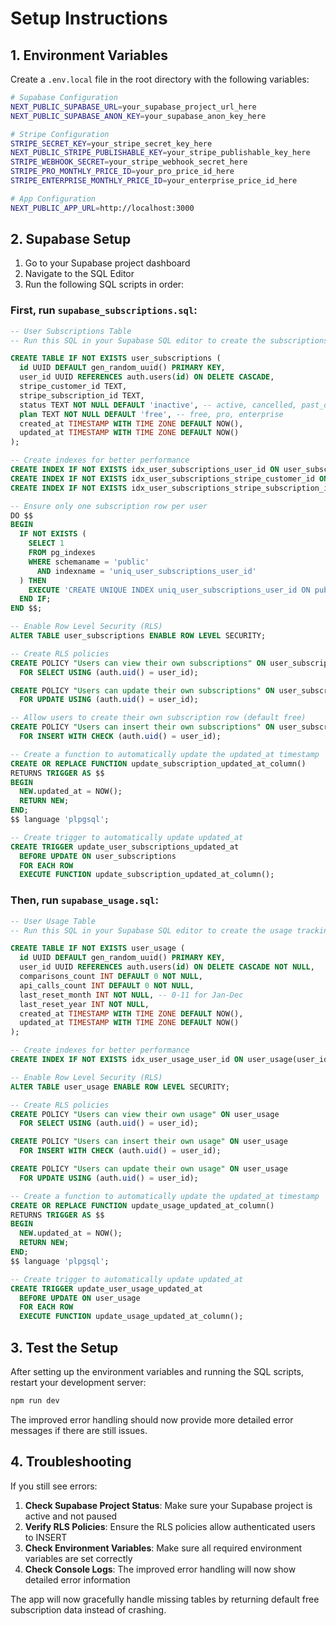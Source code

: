 # Setup Instructions

## 1. Environment Variables

Create a `.env.local` file in the root directory with the following variables:

```bash
# Supabase Configuration
NEXT_PUBLIC_SUPABASE_URL=your_supabase_project_url_here
NEXT_PUBLIC_SUPABASE_ANON_KEY=your_supabase_anon_key_here

# Stripe Configuration
STRIPE_SECRET_KEY=your_stripe_secret_key_here
NEXT_PUBLIC_STRIPE_PUBLISHABLE_KEY=your_stripe_publishable_key_here
STRIPE_WEBHOOK_SECRET=your_stripe_webhook_secret_here
STRIPE_PRO_MONTHLY_PRICE_ID=your_pro_price_id_here
STRIPE_ENTERPRISE_MONTHLY_PRICE_ID=your_enterprise_price_id_here

# App Configuration
NEXT_PUBLIC_APP_URL=http://localhost:3000
```

## 2. Supabase Setup

1. Go to your Supabase project dashboard
2. Navigate to the SQL Editor
3. Run the following SQL scripts in order:

### First, run `supabase_subscriptions.sql`:
```sql
-- User Subscriptions Table
-- Run this SQL in your Supabase SQL editor to create the subscriptions table

CREATE TABLE IF NOT EXISTS user_subscriptions (
  id UUID DEFAULT gen_random_uuid() PRIMARY KEY,
  user_id UUID REFERENCES auth.users(id) ON DELETE CASCADE,
  stripe_customer_id TEXT,
  stripe_subscription_id TEXT,
  status TEXT NOT NULL DEFAULT 'inactive', -- active, cancelled, past_due, etc.
  plan TEXT NOT NULL DEFAULT 'free', -- free, pro, enterprise
  created_at TIMESTAMP WITH TIME ZONE DEFAULT NOW(),
  updated_at TIMESTAMP WITH TIME ZONE DEFAULT NOW()
);

-- Create indexes for better performance
CREATE INDEX IF NOT EXISTS idx_user_subscriptions_user_id ON user_subscriptions(user_id);
CREATE INDEX IF NOT EXISTS idx_user_subscriptions_stripe_customer_id ON user_subscriptions(stripe_customer_id);
CREATE INDEX IF NOT EXISTS idx_user_subscriptions_stripe_subscription_id ON user_subscriptions(stripe_subscription_id);

-- Ensure only one subscription row per user
DO $$
BEGIN
  IF NOT EXISTS (
    SELECT 1
    FROM pg_indexes
    WHERE schemaname = 'public'
      AND indexname = 'uniq_user_subscriptions_user_id'
  ) THEN
    EXECUTE 'CREATE UNIQUE INDEX uniq_user_subscriptions_user_id ON public.user_subscriptions(user_id)';
  END IF;
END $$;

-- Enable Row Level Security (RLS)
ALTER TABLE user_subscriptions ENABLE ROW LEVEL SECURITY;

-- Create RLS policies
CREATE POLICY "Users can view their own subscriptions" ON user_subscriptions
  FOR SELECT USING (auth.uid() = user_id);

CREATE POLICY "Users can update their own subscriptions" ON user_subscriptions
  FOR UPDATE USING (auth.uid() = user_id);

-- Allow users to create their own subscription row (default free)
CREATE POLICY "Users can insert their own subscriptions" ON user_subscriptions
  FOR INSERT WITH CHECK (auth.uid() = user_id);

-- Create a function to automatically update the updated_at timestamp
CREATE OR REPLACE FUNCTION update_subscription_updated_at_column()
RETURNS TRIGGER AS $$
BEGIN
  NEW.updated_at = NOW();
  RETURN NEW;
END;
$$ language 'plpgsql';

-- Create trigger to automatically update updated_at
CREATE TRIGGER update_user_subscriptions_updated_at 
  BEFORE UPDATE ON user_subscriptions 
  FOR EACH ROW 
  EXECUTE FUNCTION update_subscription_updated_at_column();
```

### Then, run `supabase_usage.sql`:
```sql
-- User Usage Table
-- Run this SQL in your Supabase SQL editor to create the usage tracking table

CREATE TABLE IF NOT EXISTS user_usage (
  id UUID DEFAULT gen_random_uuid() PRIMARY KEY,
  user_id UUID REFERENCES auth.users(id) ON DELETE CASCADE NOT NULL,
  comparisons_count INT DEFAULT 0 NOT NULL,
  api_calls_count INT DEFAULT 0 NOT NULL,
  last_reset_month INT NOT NULL, -- 0-11 for Jan-Dec
  last_reset_year INT NOT NULL,
  created_at TIMESTAMP WITH TIME ZONE DEFAULT NOW(),
  updated_at TIMESTAMP WITH TIME ZONE DEFAULT NOW()
);

-- Create indexes for better performance
CREATE INDEX IF NOT EXISTS idx_user_usage_user_id ON user_usage(user_id);

-- Enable Row Level Security (RLS)
ALTER TABLE user_usage ENABLE ROW LEVEL SECURITY;

-- Create RLS policies
CREATE POLICY "Users can view their own usage" ON user_usage
  FOR SELECT USING (auth.uid() = user_id);

CREATE POLICY "Users can insert their own usage" ON user_usage
  FOR INSERT WITH CHECK (auth.uid() = user_id);

CREATE POLICY "Users can update their own usage" ON user_usage
  FOR UPDATE USING (auth.uid() = user_id);

-- Create a function to automatically update the updated_at timestamp
CREATE OR REPLACE FUNCTION update_usage_updated_at_column()
RETURNS TRIGGER AS $$
BEGIN
  NEW.updated_at = NOW();
  RETURN NEW;
END;
$$ language 'plpgsql';

-- Create trigger to automatically update updated_at
CREATE TRIGGER update_user_usage_updated_at 
  BEFORE UPDATE ON user_usage 
  FOR EACH ROW 
  EXECUTE FUNCTION update_usage_updated_at_column();
```

## 3. Test the Setup

After setting up the environment variables and running the SQL scripts, restart your development server:

```bash
npm run dev
```

The improved error handling should now provide more detailed error messages if there are still issues.

## 4. Troubleshooting

If you still see errors:

1. **Check Supabase Project Status**: Make sure your Supabase project is active and not paused
2. **Verify RLS Policies**: Ensure the RLS policies allow authenticated users to INSERT
3. **Check Environment Variables**: Make sure all required environment variables are set correctly
4. **Check Console Logs**: The improved error handling will now show detailed error information

The app will now gracefully handle missing tables by returning default free subscription data instead of crashing.

